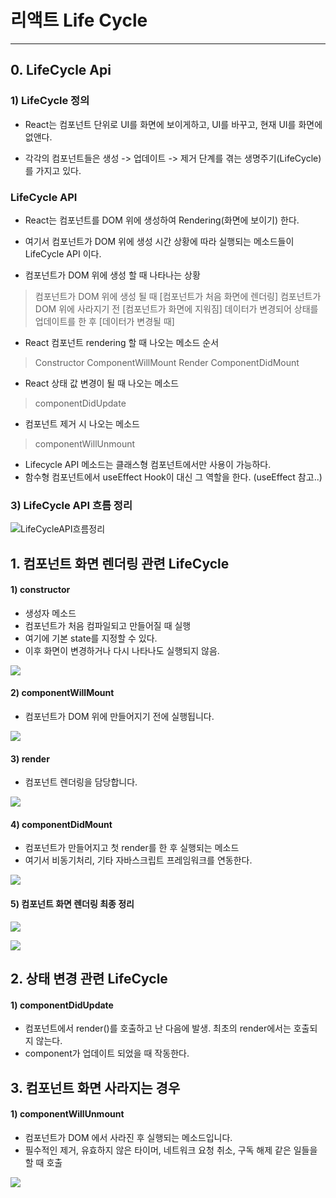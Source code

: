 # 리액트 Life Cycle

---

## 0. LifeCycle Api

### 1) LifeCycle 정의

- React는 컴포넌트 단위로 UI를 화면에 보이게하고, UI를 바꾸고, 현재 UI를 화면에 없앤다.

- 각각의 컴포넌트들은 생성 -> 업데이트 -> 제거 단계를 겪는 생명주기(LifeCycle)를 가지고 있다.

### LifeCycle API

- React는 컴포넌트를 DOM 위에 생성하여 Rendering(화면에 보이기) 한다.

- 여기서 컴포넌트가 DOM 위에 생성 시간 상황에 따라 실행되는 메소드들이 LifeCycle API 이다.

- 컴포넌트가 DOM 위에 생성 할 때 나타나는 상황

> 컴포넌트가 DOM 위에 생성 될 때 [컴포넌트가 처음 화면에 렌더링]
> 컴포넌트가 DOM 위에 사라지기 전 [컴포넌트가 화면에 지워짐]
> 데이터가 변경되어 상태를 업데이트를 한 후 [데이터가 변경될 때]

- React 컴포넌트 rendering 할 때 나오는 메소드 순서

> Constructor
> ComponentWillMount
> Render
> ComponentDidMount

- React 상태 값 변경이 될 때 나오는 메소드

> componentDidUpdate

- 컴포넌트 제거 시 나오는 메소드

> componentWillUnmount

- Lifecycle API 메소드는 클래스형 컴포넌트에서만 사용이 가능하다.
- 함수형 컴포넌트에서 useEffect Hook이 대신 그 역할을 한다. (useEffect 참고..)

### 3) LifeCycle API 흐름 정리

![LifeCycleAPI흐름정리](https://media.vlpt.us/images/sdc337dc/post/5145d421-a716-43e6-b510-44edffa46716/image.png)

## 1. 컴포넌트 화면 렌더링 관련 LifeCycle

#### 1) constructor

- 생성자 메소드
- 컴포넌트가 처음 컴파일되고 만들어질 때 실행
- 여기에 기본 state를 지정할 수 있다.
- 이후 화면이 변경하거나 다시 나타나도 실행되지 않음.

![](https://media.vlpt.us/images/sdc337dc/post/6a9ab995-c54a-4483-986b-91bcd56f69f3/image.png)

#### 2) componentWillMount

- 컴포넌트가 DOM 위에 만들어지기 전에 실행됩니다.

![](https://media.vlpt.us/images/sdc337dc/post/5ef882ae-54ea-47f7-9758-f61bcd1492a5/image.png)

#### 3) render

- 컴포넌트 렌더링을 담당합니다.

![](https://media.vlpt.us/images/sdc337dc/post/7019f487-da79-4bcd-92eb-76b8e22111ec/image.png)

#### 4) componentDidMount

- 컴포넌트가 만들어지고 첫 render를 한 후 실행되는 메소드
- 여기서 비동기처리, 기타 자바스크립트 프레임워크를 연동한다.

![](https://media.vlpt.us/images/sdc337dc/post/c97d3780-02e1-4ea4-af33-3d882df80237/image.png)

#### 5) 컴포넌트 화면 렌더링 최종 정리

![](https://media.vlpt.us/images/sdc337dc/post/0b97594a-b373-433a-a4c8-2191c75ba870/image.png)

![](https://media.vlpt.us/images/sdc337dc/post/621fe510-6e0b-4db7-adcb-dce97e53bbce/image.png)

## 2. 상태 변경 관련 LifeCycle

#### 1) componentDidUpdate

- 컴포넌트에서 render()를 호출하고 난 다음에 발생. 최초의 render에서는 호출되지 않는다.
- component가 업데이트 되었을 때 작동한다.

## 3. 컴포넌트 화면 사라지는 경우

#### 1) componentWillUnmount

- 컴포넌트가 DOM 에서 사라진 후 실행되는 메소드입니다.
- 필수적인 제거, 유효하지 않은 타이머, 네트워크 요청 취소, 구독 해제 같은 일들을 할 때 호출

![](https://media.vlpt.us/images/sdc337dc/post/8b8c016a-d8bb-4506-a3e6-220c6bc07ee4/image.png)
